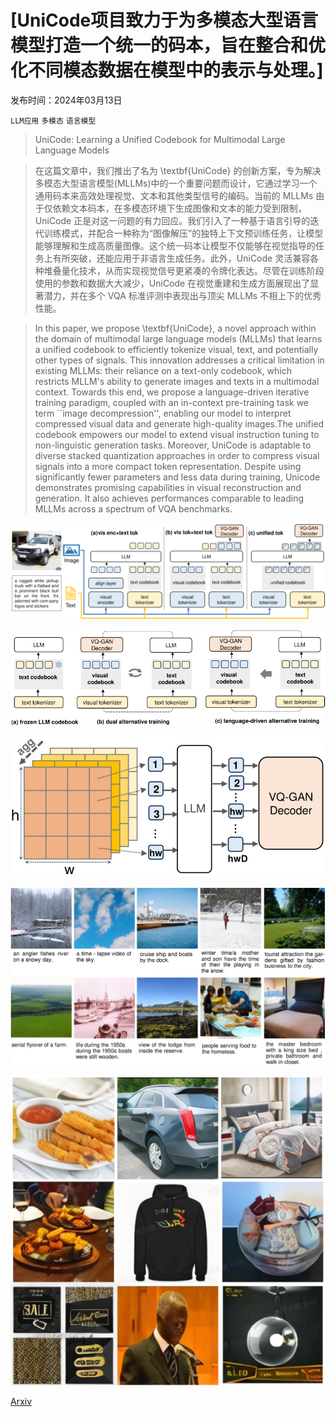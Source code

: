 # [UniCode项目致力于为多模态大型语言模型打造一个统一的码本，旨在整合和优化不同模态数据在模型中的表示与处理。]

发布时间：2024年03月13日

`LLM应用` `多模态` `语言模型`

> UniCode: Learning a Unified Codebook for Multimodal Large Language Models

> 在这篇文章中，我们推出了名为 \textbf{UniCode} 的创新方案，专为解决多模态大型语言模型(MLLMs)中的一个重要问题而设计，它通过学习一个通用码本来高效处理视觉、文本和其他类型信号的编码。当前的 MLLMs 由于仅依赖文本码本，在多模态环境下生成图像和文本的能力受到限制，UniCode 正是对这一问题的有力回应。我们引入了一种基于语言引导的迭代训练模式，并配合一种称为“图像解压”的独特上下文预训练任务，让模型能够理解和生成高质量图像。这个统一码本让模型不仅能够在视觉指导的任务上有所突破，还能应用于非语言生成任务。此外，UniCode 灵活兼容各种堆叠量化技术，从而实现视觉信号更紧凑的令牌化表达。尽管在训练阶段使用的参数和数据大大减少，UniCode 在视觉重建和生成方面展现出了显著潜力，并在多个 VQA 标准评测中表现出与顶尖 MLLMs 不相上下的优秀性能。

> In this paper, we propose \textbf{UniCode}, a novel approach within the domain of multimodal large language models (MLLMs) that learns a unified codebook to efficiently tokenize visual, text, and potentially other types of signals. This innovation addresses a critical limitation in existing MLLMs: their reliance on a text-only codebook, which restricts MLLM's ability to generate images and texts in a multimodal context. Towards this end, we propose a language-driven iterative training paradigm, coupled with an in-context pre-training task we term ``image decompression'', enabling our model to interpret compressed visual data and generate high-quality images.The unified codebook empowers our model to extend visual instruction tuning to non-linguistic generation tasks. Moreover, UniCode is adaptable to diverse stacked quantization approaches in order to compress visual signals into a more compact token representation. Despite using significantly fewer parameters and less data during training, Unicode demonstrates promising capabilities in visual reconstruction and generation. It also achieves performances comparable to leading MLLMs across a spectrum of VQA benchmarks.

![UniCode项目致力于为多模态大型语言模型打造一个统一的码本，旨在整合和优化不同模态数据在模型中的表示与处理。](../../../paper_images/2403.09072/x2.png)

![UniCode项目致力于为多模态大型语言模型打造一个统一的码本，旨在整合和优化不同模态数据在模型中的表示与处理。](../../../paper_images/2403.09072/x3.png)

![UniCode项目致力于为多模态大型语言模型打造一个统一的码本，旨在整合和优化不同模态数据在模型中的表示与处理。](../../../paper_images/2403.09072/x4.png)

![UniCode项目致力于为多模态大型语言模型打造一个统一的码本，旨在整合和优化不同模态数据在模型中的表示与处理。](../../../paper_images/2403.09072/x5.png)

![UniCode项目致力于为多模态大型语言模型打造一个统一的码本，旨在整合和优化不同模态数据在模型中的表示与处理。](../../../paper_images/2403.09072/x6.png)

[Arxiv](https://arxiv.org/abs/2403.09072)